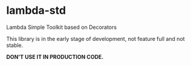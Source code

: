 # lambda-std
Lambda Simple Toolkit based on Decorators

This library is in the early stage of development, not feature full and not stable.

**DON'T USE IT IN PRODUCTION CODE.**
